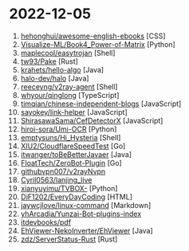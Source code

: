 # 2022-12-05

1. [hehonghui/awesome-english-ebooks](https://github.com/hehonghui/awesome-english-ebooks "经济学人(含音频)、纽约客、卫报、连线、大西洋月刊等英语杂志免费下载,支持epub、mobi、pdf格式, 每周更新") [CSS]
2. [Visualize-ML/Book4_Power-of-Matrix](https://github.com/Visualize-ML/Book4_Power-of-Matrix "Book_4_《矩阵力量》 | 鸢尾花书：从加减乘除到机器学习；本册有，584幅图，81个代码文件，其中18个Streamlit App；状态：清华社五审五校中；Github稿件基本稳定，欢迎提意见，会及时修改") [Python]
3. [maplecool/easytrojan](https://github.com/maplecool/easytrojan "世界上最简单的Trojan部署脚本，仅需一行命令即可搭建一台代理服务器") [Shell]
4. [tw93/Pake](https://github.com/tw93/Pake "🤱🏻 A simple way to make any web page a desktop application using Rust. 🤱🏻 很简单的用 Rust 打包网页生成很小的桌面 App") [Rust]
5. [krahets/hello-algo](https://github.com/krahets/hello-algo "《Hello 算法》一本动画图解、能运行、可讨论的数据结构与算法快速入门教程") [Java]
6. [halo-dev/halo](https://github.com/halo-dev/halo "好用又强大的开源建站工具。") [Java]
7. [reeceyng/v2ray-agent](https://github.com/reeceyng/v2ray-agent "【纯净版】原八合一共存脚本，去除广告等推广信息，支持xtls-rprx-vision") [Shell]
8. [whyour/qinglong](https://github.com/whyour/qinglong "支持python3、javaScript、shell、typescript 的定时任务管理面板（A timed task management panel that supports typescript, javaScript, python3, and shell）") [TypeScript]
9. [timqian/chinese-independent-blogs](https://github.com/timqian/chinese-independent-blogs "中文独立博客列表") [JavaScript]
10. [sayokey/link-helper](https://github.com/sayokey/link-helper "支持下载飞猫云、kufile等15+网赚网盘的油猴脚本！") [JavaScript]
11. [ShirasawaSama/CefDetectorX](https://github.com/ShirasawaSama/CefDetectorX "【升级版-Electron】Check how many CEFs are on your computer. 检测你电脑上有几个CEF.") [JavaScript]
12. [hiroi-sora/Umi-OCR](https://github.com/hiroi-sora/Umi-OCR "OCR图片转文字识别软件，完全离线。截屏/批量导入图片，支持多国语言、合并段落、竖排文字。可排除水印区域，提取干净的文本。基于 PaddleOCR 。") [Python]
13. [emptysuns/Hi_Hysteria](https://github.com/emptysuns/Hi_Hysteria "Hello World！非钟国优化线路使用不佳？不想中转？hysteria一键搞定。") [Shell]
14. [XIU2/CloudflareSpeedTest](https://github.com/XIU2/CloudflareSpeedTest "🌩「自选优选 IP」测试 Cloudflare CDN 延迟和速度，获取最快 IP (IPv4 / IPv6)！另外也支持其他 CDN / 网站 IP ~") [Go]
15. [itwanger/toBeBetterJavaer](https://github.com/itwanger/toBeBetterJavaer "一份通俗易懂、风趣幽默的Java学习指南，内容涵盖Java基础、Java并发编程、Java虚拟机、Java企业级开发、Java面试等核心知识点。学Java，就认准Java 程序员进阶之路😄") [Java]
16. [FloatTech/ZeroBot-Plugin](https://github.com/FloatTech/ZeroBot-Plugin "基于 ZeroBot 的 OneBot 插件") [Go]
17. [githubvpn007/v2rayNvpn](https://github.com/githubvpn007/v2rayNvpn "翻墙、免费翻墙、免费科学上网、免费节点、免费梯子、免费ss/ssr/v2ray/trojan节点、蓝灯、谷歌商店、翻墙梯子 、外网游戏、国外游戏、vpn、vpn推荐、每天更新、上外网、外网、V2rayN、Qv2ray、V2rayW、V2RayS、Mellow、V2rayX、V2rayU、ClashX、Kitsunebi、BifrostV、i2Ray 、Quantumult、Surge 4、winXray、Qv2ray、Kitsunebi、Trojan-Qt5、代理服务器、机场、马里奥、魔兽世界、poshMark、亚马逊、虾皮、煤炉、Mercari、外贸") 
18. [Cyril0563/lanjing_live](https://github.com/Cyril0563/lanjing_live "🐋蓝鲸直播源-长期维护的电视直播源接口、TVBox、Pluto Player、猫影视TV、IPTV、BIUBIU TV、IPTV源、直播源、源享家、蓝鲸直播源、等影视及m3u8播放器通用接口都可观看") 
19. [xianyuyimu/TVBOX-](https://github.com/xianyuyimu/TVBOX- "一木TVBOX自用") [Python]
20. [DiF1202/EveryDayCoding](https://github.com/DiF1202/EveryDayCoding "校招结束啦，决定将之前整理的前端手写题算法题开源出来给需要帮助的同学！希望能帮助到各位前端er！如果能来个star更好了") [HTML]
21. [jaywcjlove/linux-command](https://github.com/jaywcjlove/linux-command "Linux命令大全搜索工具，内容包含Linux命令手册、详解、学习、搜集。https://git.io/linux") [Markdown]
22. [yhArcadia/Yunzai-Bot-plugins-index](https://github.com/yhArcadia/Yunzai-Bot-plugins-index "Yunzai-Bot云崽QQ机器人插件索引") 
23. [itdevbooks/pdf](https://github.com/itdevbooks/pdf "编程电子书，电子书，编程书籍，包括C，C#，Docker，Elasticsearch，Git，Hadoop，HeadFirst，Java，Javascript，jvm，Kafka，Linux，Maven，MongoDB，MyBatis，MySQL，Netty，Nginx，Python，RabbitMQ，Redis，Scala，Solr，Spark，Spring，SpringBoot，SpringCloud，TCPIP，Tomcat，Zookeeper，人工智能，大数据类，并发编程，数据库类，数据挖掘，新面试题，架构设计，算法系列，计算机类，设计模式，软件测试，重构优化，等更多分类") 
24. [EhViewer-NekoInverter/EhViewer](https://github.com/EhViewer-NekoInverter/EhViewer "🥥 EhViewer-NekoInverter [白E]") [Java]
25. [zdz/ServerStatus-Rust](https://github.com/zdz/ServerStatus-Rust "✨ Rust 版 ServerStatus 探针、威力加强版") [Rust]

